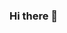 ### Hi there 👋

<!--
**k00lawn/k00lawn** is a ✨ _special_ ✨ repository because its `README.md` (this file) appears on your GitHub profile.

Here are some ideas to get you started:

- 🔭 I’m currently working on OnePostMan
- 🌱 I’m currently learning NgRx
- 👯 I’m looking to collaborate on MEAN stack apps
- 🤔 I’m looking for help with design
- 💬 Ask me about Tech/Memes/Cats
- 📫 How to reach me: k00lawn@gmail.com
- 😄 Pronouns: He/Him
- ⚡ Fun fact: I've never had a fruit!
-->
